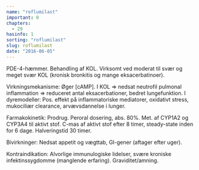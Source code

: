 ```yaml
---
name: "roflumilast"
important: 0
chapters:  
  - 29
hasinfo: 1
sorting: "roflumilast"
slug: roflumilast
date: "2016-06-05"
---
```


PDE-4-hæmmer. Behandling af KOL. Virksomt ved moderat til svær og meget svær KOL (kronisk bronkitis og mange eksacerbatinoer).

Virkningsmekanisme: Øger [cAMP]. I KOL => nedsat neutrofil pulmonal inflammation => reduceret antal eksacerbationer, bedret lungefunktion. I dyremodeller: Pos. effekt på inflammatoriske mediatorer, oxidativt stress, mukociliær clearance, arvævsdannelse i lunger.

Farmakokinetik: Prodrug. Peroral dosering, abs. 80%. Met. af CYP1A2 og CYP3A4 til aktivt stof. C-mas af aktivt stof efter 8 timer, steady-state inden for 6 dage. Halveringstid 30 timer.

Bivirkninger: Nedsat appetit og vægttab, GI-gener (aftager efter uger).

Kontraindikation: Alvorlige immunulogiske lidelser, svære kroniske infektinssygdomme (manglende erfaring). Graviditet/amning.
